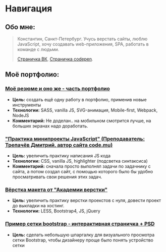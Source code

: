 # Навигация

## Обо мне:

> Константин, Санкт-Петербург. Учусь верстать сайты, люблю JavaScript, хочу создавать web-приложения, SPA, работать в команде с людьми.
> 
> [Страничка ВК](https://vk.com/cyberpunk10), [Страничка codepen](https://codepen.io/CyberPunk10).

## Моё портфолио:
  
### [Моё резюме и оно же - часть портфолио](https://cyberpunk10.github.io/resume_CyberPunk10/dist "Моё резюме, перейти на сайт")
  - **Цель:** создать ещё одну работу в портфолио, применив новые инструменты
  - **Технологии:** SASS, vanilla JS, SVG-анимация, Mobile-first, Webpack, NodeJS
  - **Комментарий:** Не доделан.. на мобильном смотрится лучше, на больших экранах надо доработать. 
  
### ["Практика минипроекты JavaScript" (Преподаватель: Трепачёв Дмитрий, автор сайта code.mu)](https://cyberpunk10.github.io/trainingProject__Practics-JS_code.mu/. "Практика минипроекты JavaScript, перейти на сайт")
  - **Цель:** увеличить практику написания JS кода
  - **Технологии:** CSS, vanilla JS, highlighter (подсветка синтаксиса)
  - **Комментарий:** сначала просто выполнял задачи по задачнику с сайта, а потом создал сайт, с помощью которого было бы удобно просматривать свои решения этих задач.

### [Вёрстка макета от "Академии верстки"](https://cyberpunk10.github.io/trainingProject__plaster_Glo "Перейти на сайт")
  - **Цель:** увеличить практику верстки проекстов с нуля, довести проект до выкладки на хостинг.
  - **Технологии:** LESS, Bootstrap4, JS, jQuery

### [Пример сетки bootstrap - интерактивная страничка + PSD](https://cyberpunk10.github.io/Example-Grid-Bootsrap/. "Пример сетки Bootstrap, перейти на сайт")
  - **Цель:** сделать небольшую шпаргалку для визуального просмотра сетки Bootstrap, чтобы дизайнеру проще было понять устройство сетки



 
